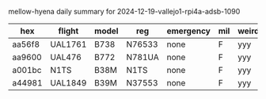 mellow-hyena daily summary for 2024-12-19-vallejo1-rpi4a-adsb-1090

|hex|flight|model|reg|emergency|mil|weirdo|
|--|--|--|--|--|--|--|
|aa56f8|UAL1761|B738|N76533|none|F|yyy|
|aa9600|UAL476|B772|N781UA|none|F|yyy|
|a001bc|N1TS|B38M|N1TS|none|F|yyy|
|a44981|UAL1849|B39M|N37553|none|F|yyy|
